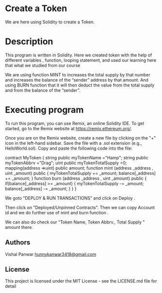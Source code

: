 #  Create a Token
We are here  using Solidity  to create a Token.


# Description

This program is written in Solidity. 
Here we created  token with the help of different variables , function, looping statement, and used our learning here that what we studied from our course

 We are using function 
 MINT to  increases the total supply by that number and increases the balance  of the “sender” address by that amount.
                                                      And using
 BURN function that it will then deduct the value from the total supply and from the balance of the “sender”.
 
# Executing program

To run this program, you can use Remix, an online Solidity IDE. To get started, go to the Remix website at https://remix.ethereum.org/.

Once you are on the Remix website, create a new file by clicking on the "+" icon in the left-hand sidebar. Save the file with a .sol extension (e.g., HelloWorld.sol). Copy and paste the following code into the file:

contract MyToken
{
    string public  myTokenName ="Hamp";
    string public  myTokenAbbrv ="Drag";
    uint public  myTokenTotalSupply =0;
    mapping(address =>uint) public amount;
    function mint (address _address , uint _amount) public
    {
      myTokenTotalSupply  += _amount;
      balance[_address] += _amount;
    }
    function burn  (address _address , uint _amount) public 
    {
      if(balance[_address] >= _amount)
      {
      myTokenTotalSupply  -= _amount;
      balance[_address] -= _amount;
      }
    }
}

 We goto "DEPLOY & RUN TRANSACTIONS" and click on Deploy .
 
 Then click on "Deployed/Unpinned Contracts".
 Then we can copy Account id and we do further use of mint and burn function .

 We can also  do check our "Token Name, Token Abbrv., Total Supply " amount there.
## Authors

Vishal Panwar
hunnykanwar3418@gmail.com

## License
This project is licensed under the MIT License - see the LICENSE.md file for detail
